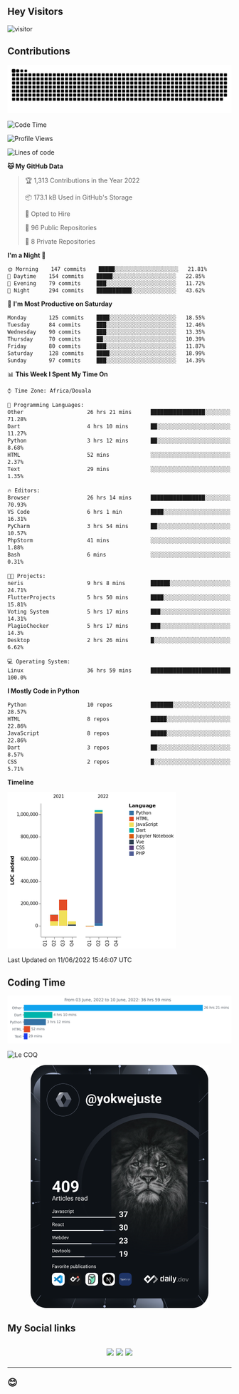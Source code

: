 ## Hey Visitors
![visitor](https://profile-counter.glitch.me/yokwejuste/count.svg)

## Contributions
<p align="center">
  <img src="https://raw.githubusercontent.com/yokwejuste/yokwejuste/output/github-contribution-grid-snake.svg" />
</p>

<!--START_SECTION:waka-->
![Code Time](http://img.shields.io/badge/Code%20Time-883%20hrs%2040%20mins-blue)

![Profile Views](http://img.shields.io/badge/Profile%20Views-147-blue)

![Lines of code](https://img.shields.io/badge/From%20Hello%20World%20I%27ve%20Written-1%20Million%20lines%20of%20code-blue)

**🐱 My GitHub Data** 

> 🏆 1,313 Contributions in the Year 2022
 > 
> 📦 173.1 kB Used in GitHub's Storage 
 > 
> 💼 Opted to Hire
 > 
> 📜 96 Public Repositories 
 > 
> 🔑 8 Private Repositories  
 > 
**I'm a Night 🦉** 

```text
🌞 Morning    147 commits    █████░░░░░░░░░░░░░░░░░░░░   21.81% 
🌆 Daytime    154 commits    █████░░░░░░░░░░░░░░░░░░░░   22.85% 
🌃 Evening    79 commits     ███░░░░░░░░░░░░░░░░░░░░░░   11.72% 
🌙 Night      294 commits    ███████████░░░░░░░░░░░░░░   43.62%

```
📅 **I'm Most Productive on Saturday** 

```text
Monday       125 commits    ████░░░░░░░░░░░░░░░░░░░░░   18.55% 
Tuesday      84 commits     ███░░░░░░░░░░░░░░░░░░░░░░   12.46% 
Wednesday    90 commits     ███░░░░░░░░░░░░░░░░░░░░░░   13.35% 
Thursday     70 commits     ██░░░░░░░░░░░░░░░░░░░░░░░   10.39% 
Friday       80 commits     ███░░░░░░░░░░░░░░░░░░░░░░   11.87% 
Saturday     128 commits    ████░░░░░░░░░░░░░░░░░░░░░   18.99% 
Sunday       97 commits     ███░░░░░░░░░░░░░░░░░░░░░░   14.39%

```


📊 **This Week I Spent My Time On** 

```text
⌚︎ Time Zone: Africa/Douala

💬 Programming Languages: 
Other                    26 hrs 21 mins      █████████████████░░░░░░░░   71.28% 
Dart                     4 hrs 10 mins       ██░░░░░░░░░░░░░░░░░░░░░░░   11.27% 
Python                   3 hrs 12 mins       ██░░░░░░░░░░░░░░░░░░░░░░░   8.68% 
HTML                     52 mins             ░░░░░░░░░░░░░░░░░░░░░░░░░   2.37% 
Text                     29 mins             ░░░░░░░░░░░░░░░░░░░░░░░░░   1.35%

🔥 Editors: 
Browser                  26 hrs 14 mins      █████████████████░░░░░░░░   70.93% 
VS Code                  6 hrs 1 min         ████░░░░░░░░░░░░░░░░░░░░░   16.31% 
PyCharm                  3 hrs 54 mins       ██░░░░░░░░░░░░░░░░░░░░░░░   10.57% 
PhpStorm                 41 mins             ░░░░░░░░░░░░░░░░░░░░░░░░░   1.88% 
Bash                     6 mins              ░░░░░░░░░░░░░░░░░░░░░░░░░   0.31%

🐱‍💻 Projects: 
neris                    9 hrs 8 mins        ██████░░░░░░░░░░░░░░░░░░░   24.71% 
FlutterProjects          5 hrs 50 mins       ████░░░░░░░░░░░░░░░░░░░░░   15.81% 
Voting System            5 hrs 17 mins       ███░░░░░░░░░░░░░░░░░░░░░░   14.31% 
PlagioChecker            5 hrs 17 mins       ███░░░░░░░░░░░░░░░░░░░░░░   14.3% 
Desktop                  2 hrs 26 mins       █░░░░░░░░░░░░░░░░░░░░░░░░   6.62%

💻 Operating System: 
Linux                    36 hrs 59 mins      █████████████████████████   100.0%

```

**I Mostly Code in Python** 

```text
Python                   10 repos            ███████░░░░░░░░░░░░░░░░░░   28.57% 
HTML                     8 repos             █████░░░░░░░░░░░░░░░░░░░░   22.86% 
JavaScript               8 repos             █████░░░░░░░░░░░░░░░░░░░░   22.86% 
Dart                     3 repos             ██░░░░░░░░░░░░░░░░░░░░░░░   8.57% 
CSS                      2 repos             █░░░░░░░░░░░░░░░░░░░░░░░░   5.71%

```


**Timeline**

![Chart not found](https://raw.githubusercontent.com/yokwejuste/yokwejuste/master/charts/bar_graph.png) 


 Last Updated on 11/06/2022 15:46:07 UTC
<!--END_SECTION:waka-->

## Coding Time

[![wakatime-stats](https://github.com/yokwejuste/yokwejuste/blob/master/images/stat.svg)](https://wakatime.com/@yokwejuste)

![Le COQ](https://metrics.lecoq.io/yokwejuste/)
<p align="center">
  <a href="#"><img src="https://github.com/yokwejuste/yokwejuste/blob/master/devcard.svg" width="400" alt="Yonkeu K. Steve's Dev Card"/></a>
</p>
<h2>My Social links<h2>
<p align="center">
  <a href="https://twitter.com/yokwejuste"><img src="https://img.shields.io/badge/twitter-%231DA1F2.svg?style=for-the-badge&logo=Twitter&logoColor=white"></a>
  <a href="https://linkedin.com/in/yokwejuste"><img src="https://img.shields.io/badge/linkedin-%230077B5.svg?style=for-the-badge&logo=linkedin&logoColor=white"></a>
  <a href="https://instagram.com/yokwejuste0"><img src="https://img.shields.io/badge/instagram-%23E4405F.svg?style=for-the-badge&logo=Instagram&logoColor=white"></a>
</p>
<hr>
😊
